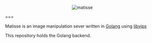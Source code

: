 <div align='center'> 

![matisse](https://staticdamibucket.s3.eu-west-2.amazonaws.com/matisse/matisse-logo.svg)

</div>
===

Matisse is an image manipulation sever written in [Golang](https://github.com/golang/go) using [libvips](https://github.com/libvips/libvips)

This repository holds the Golang backend.

